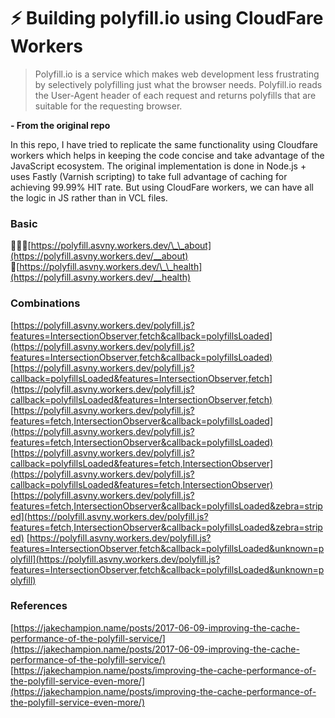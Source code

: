 # ⚡️ Building polyfill.io using CloudFare Workers

> Polyfill.io is a service which makes web development less frustrating by selectively polyfilling just what the browser needs. Polyfill.io reads the User-Agent header of each request and returns polyfills that are suitable for the requesting browser.

**- From the original repo**

In this repo, I have tried to replicate the same functionality using Cloudfare workers which helps in keeping the code concise and take advantage of the JavaScript ecosystem. The original implementation is done in Node.js + uses Fastly (Varnish scripting) to take full advantage of caching for achieving 99.99% HIT rate. But using CloudFare workers, we can have all the logic in JS rather than in VCL files.

### Basic

👨🏼‍💼[https://polyfill.asvny.workers.dev/\_\_about](https://polyfill.asvny.workers.dev/__about)
<br/>
💉[https://polyfill.asvny.workers.dev/\_\_health](https://polyfill.asvny.workers.dev/__health)

### Combinations

[https://polyfill.asvny.workers.dev/polyfill.js?features=IntersectionObserver,fetch&callback=polyfillsLoaded](https://polyfill.asvny.workers.dev/polyfill.js?features=IntersectionObserver,fetch&callback=polyfillsLoaded)
[https://polyfill.asvny.workers.dev/polyfill.js?callback=polyfillsLoaded&features=IntersectionObserver,fetch](https://polyfill.asvny.workers.dev/polyfill.js?callback=polyfillsLoaded&features=IntersectionObserver,fetch)
[https://polyfill.asvny.workers.dev/polyfill.js?features=fetch,IntersectionObserver&callback=polyfillsLoaded](https://polyfill.asvny.workers.dev/polyfill.js?features=fetch,IntersectionObserver&callback=polyfillsLoaded)
[https://polyfill.asvny.workers.dev/polyfill.js?callback=polyfillsLoaded&features=fetch,IntersectionObserver](https://polyfill.asvny.workers.dev/polyfill.js?callback=polyfillsLoaded&features=fetch,IntersectionObserver)
[https://polyfill.asvny.workers.dev/polyfill.js?features=fetch,IntersectionObserver&callback=polyfillsLoaded&zebra=striped](https://polyfill.asvny.workers.dev/polyfill.js?features=fetch,IntersectionObserver&callback=polyfillsLoaded&zebra=striped)
[https://polyfill.asvny.workers.dev/polyfill.js?features=IntersectionObserver,fetch&callback=polyfillsLoaded&unknown=polyfill](https://polyfill.asvny.workers.dev/polyfill.js?features=IntersectionObserver,fetch&callback=polyfillsLoaded&unknown=polyfill)

### References

[https://jakechampion.name/posts/2017-06-09-improving-the-cache-performance-of-the-polyfill-service/](https://jakechampion.name/posts/2017-06-09-improving-the-cache-performance-of-the-polyfill-service/)
[https://jakechampion.name/posts/improving-the-cache-performance-of-the-polyfill-service-even-more/](https://jakechampion.name/posts/improving-the-cache-performance-of-the-polyfill-service-even-more/)
